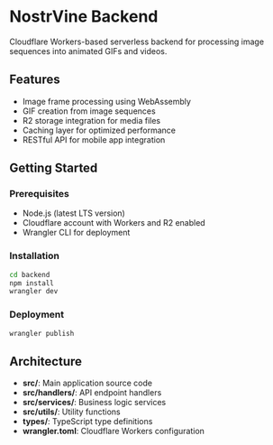 # NostrVine Backend

Cloudflare Workers-based serverless backend for processing image sequences into animated GIFs and videos.

## Features
- Image frame processing using WebAssembly
- GIF creation from image sequences
- R2 storage integration for media files
- Caching layer for optimized performance
- RESTful API for mobile app integration

## Getting Started

### Prerequisites
- Node.js (latest LTS version)
- Cloudflare account with Workers and R2 enabled
- Wrangler CLI for deployment

### Installation
```bash
cd backend
npm install
wrangler dev
```

### Deployment
```bash
wrangler publish
```

## Architecture
- **src/**: Main application source code
- **src/handlers/**: API endpoint handlers
- **src/services/**: Business logic services
- **src/utils/**: Utility functions
- **types/**: TypeScript type definitions
- **wrangler.toml**: Cloudflare Workers configuration